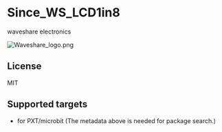 # Since_WS_LCD1in8

waveshare electronics

![Waveshare_logo.png](Waveshare_logo.png.png)

## License

MIT

## Supported targets

* for PXT/microbit
(The metadata above is needed for package search.)


